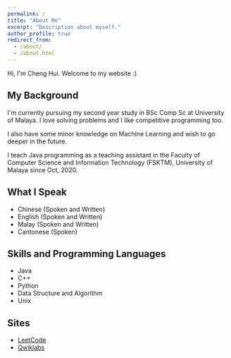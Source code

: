 ```yaml
---
permalink: /
title: "About Me"
excerpt: "Description about myself."
author_profile: true
redirect_from: 
  - /about/
  - /about.html
---
```

Hi, I'm Cheng Hui. Welcome to my website :)

## My Background
I'm currently pursuing my second year study in BSc Comp Sc at University of Malaya. I love solving problems and I like competitive programming too.

I also have some minor knowledge on Machine Learning and wish to go deeper in the future.

I teach Java programming as a teaching assistant in the Faculty of Computer Science and Information Technology (FSKTM), University of Malaya since Oct, 2020.

## What I Speak
- Chinese (Spoken and Written)
- English (Spoken and Written)
- Malay (Spoken and Written)
- Cantonese (Spoken)

## Skills and Programming Languages
- Java
- C++
- Python
- Data Structure and Algorithm
- Unix

## Sites
- [LeetCode](https://leetcode.com/chenghui88/)
- [Qwiklabs](https://www.qwiklabs.com/public_profiles/9499c33e-dfff-417c-b92d-15ad33c4a793)
